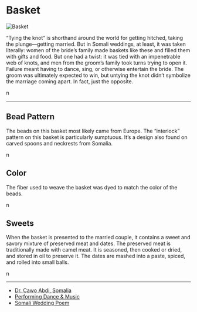 # Basket
![Basket](http://api.artsmia.org/images/111099/medium.jpg)

<p>“Tying the knot” is shorthand around the world for getting hitched, taking the plunge—getting married. But in Somali weddings, at least, it was taken literally: women of the bride’s family made baskets like these and filled them with gifts and food. But one had a twist: it was tied with an impenetrable web of knots, and men from the groom’s family took turns trying to open it. Failure meant having to dance, sing, or otherwise entertain the bride. The groom was ultimately expected to win, but untying the knot didn’t symbolize the marriage coming apart. In fact, just the opposite.</p>n

---

## Bead Pattern
<p>The beads on this basket most likely came from Europe. The “interlock” pattern on this basket is particularly sumptuous. It’s a design also found on carved spoons and neckrests from Somalia.</p>n

## Color
<p>The fiber used to weave the basket was dyed to match the color of the beads.</p>n

## Sweets
<p>When the basket is presented to the married couple, it contains a sweet and savory mixture of preserved meat and dates. The preserved meat is traditionally made with camel meat. It is seasoned, then cooked or dried, and stored in oil to preserve it. The dates are mashed into a paste, spiced, and rolled into small balls.</p>n

---

* [Dr. Cawo Abdi, Somalia](http://artsmia.github.io/griot/#/stories/388)
* [Performing Dance & Music](http://artsmia.github.io/griot/#/stories/371)
* [Somali Wedding Poem](http://artsmia.github.io/griot/#/stories/330)
